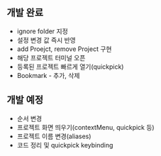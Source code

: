 ## 개발 완료

- ignore folder 지정
- 설정 변경 값 즉시 반영
- add Proejct, remove Project 구현
- 해당 프로젝트 터미널 오픈
- 등록된 프로젝트 빠르게 열기(quickpick)
- Bookmark - 추가, 삭제

## 개발 예정

- 순서 변경
- 프로젝트 화면 띄우기(contextMenu, quickpick 등)
- 프로젝트 이름 변경(aliases)
- 코드 정리 및 quickpick keybinding
